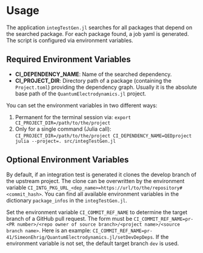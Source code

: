 # Usage

The application `integTestGen.jl` searches for all packages that depend on the searched package. For each package found, a job yaml is generated. The script is configured via environment variables.

## Required Environment Variables

- **CI_DEPENDENCY_NAME**: Name of the searched dependency.
- **CI_PROJECT_DIR**: Directory path of a package (containing the `Project.toml`) providing the dependency graph. Usually it is the absolute base path of the `QuantumElectrodynamics.jl` project.

You can set the environment variables in two different ways:

1. Permanent for the terminal session via: `export CI_PROJECT_DIR=/path/to/the/project`
2. Only for a single command (Julia call): `CI_PROJECT_DIR=/path/to/the/project CI_DEPENDENCY_NAME=QEDproject julia --project=. src/integTestGen.jl`

## Optional Environment Variables

By default, if an integration test is generated it clones the develop branch of the upstream project. The clone can be overwritten by the environment variable `CI_INTG_PKG_URL_<dep_name>=https://url/to/the/repository#<commit_hash>`. You can find all available environment variables in the dictionary `package_infos` in the `integTestGen.jl`.

Set the environment variable `CI_COMMIT_REF_NAME` to determine the target branch of a GitHub pull request. The form must be `CI_COMMIT_REF_NAME=pr-<PR number>/<repo owner of source branch>/<project name>/<source branch name>`. Here is an example: `CI_COMMIT_REF_NAME=pr-41/SimeonEhrig/QuantumElectrodynamics.jl/setDevDepDeps`. If the environment variable is not set, the default target branch `dev` is used.
